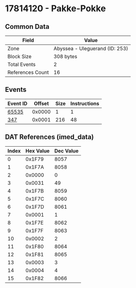 # 17814120 - Pakke-Pokke

## Common Data

| Field            | Value                          |
|------------------|--------------------------------|
| Zone             | Abyssea - Uleguerand (ID: 253) |
| Block Size       | 308 bytes                      |
| Total Events     | 2                              |
| References Count | 16                             |

## Events

| Event ID            | Offset   |   Size |   Instructions |
|---------------------|----------|--------|----------------|
| [65535](./65535.md) | 0x0000   |      1 |              1 |
| [347](./347.md)     | 0x0001   |    216 |             48 |

## DAT References (imed_data)

|   Index | Hex Value   |   Dec Value |
|---------|-------------|-------------|
|       0 | 0x1F79      |        8057 |
|       1 | 0x1F7A      |        8058 |
|       2 | 0x0000      |           0 |
|       3 | 0x0031      |          49 |
|       4 | 0x1F7B      |        8059 |
|       5 | 0x1F7C      |        8060 |
|       6 | 0x1F7D      |        8061 |
|       7 | 0x0001      |           1 |
|       8 | 0x1F7E      |        8062 |
|       9 | 0x1F7F      |        8063 |
|      10 | 0x0002      |           2 |
|      11 | 0x1F80      |        8064 |
|      12 | 0x1F81      |        8065 |
|      13 | 0x0003      |           3 |
|      14 | 0x0004      |           4 |
|      15 | 0x1F82      |        8066 |
